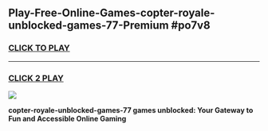 
## Play-Free-Online-Games-copter-royale-unblocked-games-77-Premium #po7v8
<h3>
<a href="https://premium.freeplayer.one?title=copter-royale-unblocked-games-77&ref=8M">CLICK TO PLAY</a></h3>
<hr>

<h3>
<a href="https://premium.freeplayer.one?title=copter-royale-unblocked-games-77&ref=8M">CLICK 2 PLAY</a>
  
</h3>

<a href="https://premium.freeplayer.one?title=copter-royale-unblocked-games-77&ref=8M"><img src="https://clearcache.store/games.png"></a>


**copter-royale-unblocked-games-77 games unblocked: Your Gateway to Fun and Accessible Online Gaming**
